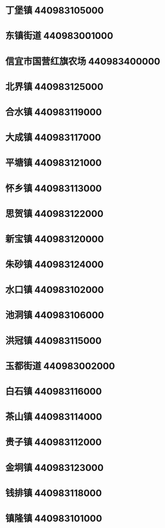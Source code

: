 # 丁堡镇 440983105000
# 东镇街道 440983001000
# 信宜市国营红旗农场 440983400000
# 北界镇 440983125000
# 合水镇 440983119000
# 大成镇 440983117000
# 平塘镇 440983121000
# 怀乡镇 440983113000
# 思贺镇 440983122000
# 新宝镇 440983120000
# 朱砂镇 440983124000
# 水口镇 440983102000
# 池洞镇 440983106000
# 洪冠镇 440983115000
# 玉都街道 440983002000
# 白石镇 440983116000
# 茶山镇 440983114000
# 贵子镇 440983112000
# 金垌镇 440983123000
# 钱排镇 440983118000
# 镇隆镇 440983101000
